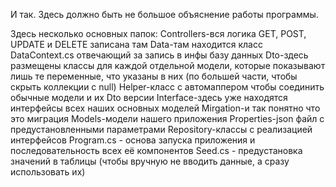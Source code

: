 И так. Здесь должно быть не большое объяснение работы программы.

Здесь несколько основных папок: 
Controllers-вся логика GET, POST, UPDATE и DELETE записана там
Data-там находится класс DataContext.cs отвечающий за запись в инфы базу данных
Dto-здесь размещены классы для каждой отдельной модели, которые показывают лишь те переменные, что указаны в них (по большей части, чтобы скрыть коллекции с null)
Helper-класс с автомаппером чтобы соединить обычные модели и их Dto версии
Interface-здесь уже находятся интерфейсы всех наших основных моделей
Mirgation-и так понятно что это миграция 
Models-модели нашего приложения
Properties-json файл с предустановленными параметрами
Repository-классы с реализацией интерфейсов
Program.cs - основа запуска приложения и последовательность всех её компонентов
Seed.cs - предустановка значений в таблицы (чтобы вручную не вводить данные, а сразу использовать их)
